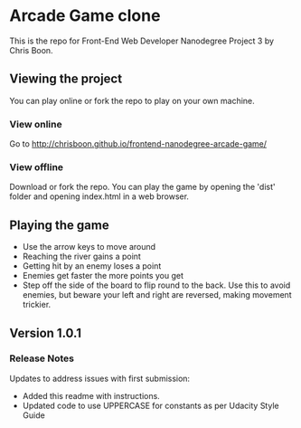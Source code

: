 # Arcade Game clone

This is the repo for Front-End Web Developer Nanodegree Project 3 by Chris Boon.

## Viewing the project

You can play online or fork the repo to play on your own machine.
### View online
Go to http://chrisboon.github.io/frontend-nanodegree-arcade-game/
### View offline
Download or fork the repo. You can play the game by opening the 'dist' folder and opening index.html in a web browser.

## Playing the game
* Use the arrow keys to move around
* Reaching the river gains a point
* Getting hit by an enemy loses a point
* Enemies get faster the more points you get
* Step off the side of the board to flip round to the back. Use this to avoid enemies, but beware your left and right are reversed, making movement trickier.

## Version 1.0.1

### Release Notes
Updates to address issues with first submission:
* Added this readme with instructions.
* Updated code to use UPPERCASE for constants as per Udacity Style Guide
